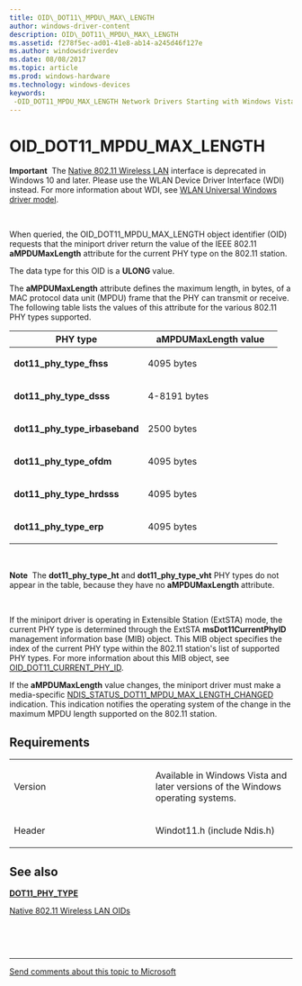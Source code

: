 ```yaml
---
title: OID\_DOT11\_MPDU\_MAX\_LENGTH
author: windows-driver-content
description: OID\_DOT11\_MPDU\_MAX\_LENGTH
ms.assetid: f278f5ec-ad01-41e8-ab14-a245d46f127e
ms.author: windowsdriverdev
ms.date: 08/08/2017
ms.topic: article
ms.prod: windows-hardware
ms.technology: windows-devices
keywords: 
 -OID_DOT11_MPDU_MAX_LENGTH Network Drivers Starting with Windows Vista
---
```


# OID\_DOT11\_MPDU\_MAX\_LENGTH


**Important**  The [Native 802.11 Wireless LAN](https://msdn.microsoft.com/library/windows/hardware/ff560690) interface is deprecated in Windows 10 and later. Please use the WLAN Device Driver Interface (WDI) instead. For more information about WDI, see [WLAN Universal Windows driver model](https://msdn.microsoft.com/library/windows/hardware/dn897672).

 

When queried, the OID\_DOT11\_MPDU\_MAX\_LENGTH object identifier (OID) requests that the miniport driver return the value of the IEEE 802.11 **aMPDUMaxLength** attribute for the current PHY type on the 802.11 station.

The data type for this OID is a **ULONG** value.

The **aMPDUMaxLength** attribute defines the maximum length, in bytes, of a MAC protocol data unit (MPDU) frame that the PHY can transmit or receive. The following table lists the values of this attribute for the various 802.11 PHY types supported.

<table>
<colgroup>
<col width="50%" />
<col width="50%" />
</colgroup>
<thead>
<tr class="header">
<th>PHY type</th>
<th>aMPDUMaxLength value</th>
</tr>
</thead>
<tbody>
<tr class="odd">
<td><p><strong>dot11_phy_type_fhss</strong></p></td>
<td><p>4095 bytes</p></td>
</tr>
<tr class="even">
<td><p><strong>dot11_phy_type_dsss</strong></p></td>
<td><p>4-8191 bytes</p></td>
</tr>
<tr class="odd">
<td><p><strong>dot11_phy_type_irbaseband</strong></p></td>
<td><p>2500 bytes</p></td>
</tr>
<tr class="even">
<td><p><strong>dot11_phy_type_ofdm</strong></p></td>
<td><p>4095 bytes</p></td>
</tr>
<tr class="odd">
<td><p><strong>dot11_phy_type_hrdsss</strong></p></td>
<td><p>4095 bytes</p></td>
</tr>
<tr class="even">
<td><p><strong>dot11_phy_type_erp</strong></p></td>
<td><p>4095 bytes</p></td>
</tr>
</tbody>
</table>

 

**Note**  The **dot11\_phy\_type\_ht** and **dot11\_phy\_type\_vht** PHY types do not appear in the table, because they have no **aMPDUMaxLength** attribute.

 

If the miniport driver is operating in Extensible Station (ExtSTA) mode, the current PHY type is determined through the ExtSTA **msDot11CurrentPhyID** management information base (MIB) object. This MIB object specifies the index of the current PHY type within the 802.11 station's list of supported PHY types. For more information about this MIB object, see [OID\_DOT11\_CURRENT\_PHY\_ID](oid-dot11-current-phy-id.md).

If the **aMPDUMaxLength** value changes, the miniport driver must make a media-specific [NDIS\_STATUS\_DOT11\_MPDU\_MAX\_LENGTH\_CHANGED](ndis-status-dot11-mpdu-max-length-changed.md) indication. This indication notifies the operating system of the change in the maximum MPDU length supported on the 802.11 station.

Requirements
------------

<table>
<colgroup>
<col width="50%" />
<col width="50%" />
</colgroup>
<tbody>
<tr class="odd">
<td><p>Version</p></td>
<td><p>Available in Windows Vista and later versions of the Windows operating systems.</p></td>
</tr>
<tr class="even">
<td><p>Header</p></td>
<td>Windot11.h (include Ndis.h)</td>
</tr>
</tbody>
</table>

## See also


[**DOT11\_PHY\_TYPE**](https://msdn.microsoft.com/library/windows/hardware/ff548741)

[Native 802.11 Wireless LAN OIDs](https://msdn.microsoft.com/library/windows/hardware/ff560691)

 

 


--------------------
[Send comments about this topic to Microsoft](mailto:wsddocfb@microsoft.com?subject=Documentation%20feedback%20%5Bnetvista\netvista%5D:%20OID_DOT11_MPDU_MAX_LENGTH%20%20RELEASE:%20%288/8/2017%29&body=%0A%0APRIVACY%20STATEMENT%0A%0AWe%20use%20your%20feedback%20to%20improve%20the%20documentation.%20We%20don't%20use%20your%20email%20address%20for%20any%20other%20purpose,%20and%20we'll%20remove%20your%20email%20address%20from%20our%20system%20after%20the%20issue%20that%20you're%20reporting%20is%20fixed.%20While%20we're%20working%20to%20fix%20this%20issue,%20we%20might%20send%20you%20an%20email%20message%20to%20ask%20for%20more%20info.%20Later,%20we%20might%20also%20send%20you%20an%20email%20message%20to%20let%20you%20know%20that%20we've%20addressed%20your%20feedback.%0A%0AFor%20more%20info%20about%20Microsoft's%20privacy%20policy,%20see%20http://privacy.microsoft.com/default.aspx. "Send comments about this topic to Microsoft")


